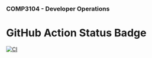 ### COMP3104 - Developer Operations


# GitHub Action Status Badge
[![CI](https://github.com/JasleenKaurSaini/comp3104/actions/workflows/ci.yml/badge.svg)](https://github.com/JasleenKaurSaini/comp3104/actions/workflows/ci.yml)
